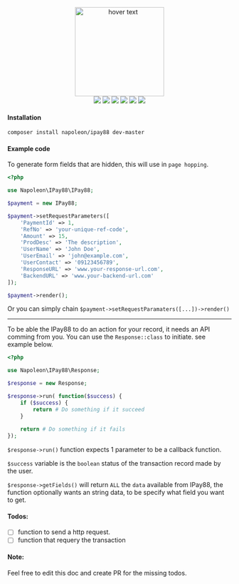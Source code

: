 <p align="center">
  <img src="https://www.ipay88.com/image/ipay88_logo_wide.png" width="200" title="hover text">
  <br />
  <img class="latest_stable_version_img" src="https://poser.pugx.org/napoleon/ipay88/v/stable?format=flat-square">
  <img class="total_img" src="https://poser.pugx.org/napoleon/ipay88/downloads?format=flat-square">
  <img class="latest_unstable_version_img" src="https://poser.pugx.org/napoleon/ipay88/v/unstable?format=flat-square">
  <img class="license_img" src="https://poser.pugx.org/napoleon/ipay88/license?format=flat-square">
  <img src="https://scrutinizer-ci.com/g/napoleon101392/ipay88/badges/quality-score.png?b=master">
  <img src="https://travis-ci.org/napoleon101392/ipay88.svg?branch=master">
</p>

#### Installation
``` sh
composer install napoleon/ipay88 dev-master
```

#### Example code

To generate form fields that are hidden,
this will use in `page hopping`.

``` php
<?php

use Napoleon\IPay88\IPay88;

$payment = new IPay88;

$payment->setRequestParameters([
    'PaymentId' => 1,
    'RefNo' => 'your-unique-ref-code',
    'Amount' => 15,
    'ProdDesc' => 'The description',
    'UserName' => 'John Doe',
    'UserEmail' => 'john@example.com',
    'UserContact' => '09123456789',
    'ResponseURL' => 'www.your-response-url.com',
    'BackendURL' => 'www.your-backend-url.com'
]);

$payment->render();

```
Or you can simply chain `$payment->setRequestParamaters([...])->render()`

___

To be able the IPay88 to do an action for your record, it needs an API comming from you.
You can use the `Response::class` to initiate. see example below.

``` php
<?php

use Napoleon\IPay88\Response;

$response = new Response;

$response->run( function($success) {
    if ($success) {
        return # Do something if it succeed
    }
    
    return # Do something if it fails
});
```

`$response->run()` function expects 1 parameter to be a callback function.

`$success` variable is the `boolean` status of the transaction record made by the user.

`$response->getFields()` will return `ALL` the `data` available from IPay88, the function optionally wants an string data, to be specify what field you want to get.

#### Todos:
- [ ] function to send a http request.
- [ ] function that requery the transaction

#### Note:
Feel free to edit this doc and create PR for the missing todos.

